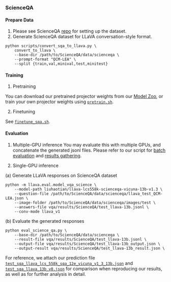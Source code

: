 ### ScienceQA

#### Prepare Data
1. Please see ScienceQA [repo](https://github.com/lupantech/ScienceQA) for setting up the dataset.
2. Generate ScienceQA dataset for LLaVA conversation-style format.

```Shell
python scripts/convert_sqa_to_llava.py \
    convert_to_llava \
    --base-dir /path/to/ScienceQA/data/scienceqa \
    --prompt-format "QCM-LEA" \
    --split {train,val,minival,test,minitest}
```

#### Training

1. Pretraining

You can download our pretrained projector weights from our [Model Zoo](), or train your own projector weights using [`pretrain.sh`](https://github.com/haotian-liu/LLaVA/blob/main/scripts/pretrain.sh).

2. Finetuning

See [`finetune_sqa.sh`](https://github.com/haotian-liu/LLaVA/blob/main/scripts/finetune_sqa.sh).

#### Evaluation

1. Multiple-GPU inference
   You may evaluate this with multiple GPUs, and concatenate the generated jsonl files. Please refer to our script
   for [batch evaluation](https://github.com/haotian-liu/LLaVA/blob/main/scripts/sqa_eval_batch.sh) and [results gathering](https://github.com/haotian-liu/LLaVA/blob/main/scripts/sqa_eval_gather.sh).

2. Single-GPU inference

(a) Generate LLaVA responses on ScienceQA dataset

```Shell
python -m llava.eval.model_vqa_science \
    --model-path liuhaotian/llava-lcs558k-scienceqa-vicuna-13b-v1.3 \
    --question-file /path/to/ScienceQA/data/scienceqa/llava_test_QCM-LEA.json \
    --image-folder /path/to/ScienceQA/data/scienceqa/images/test \
    --answers-file vqa/results/ScienceQA/test_llava-13b.jsonl \
    --conv-mode llava_v1
```

(b) Evaluate the generated responses

```Shell
python eval_science_qa.py \
    --base-dir /path/to/ScienceQA/data/scienceqa \
    --result-file vqa/results/ScienceQA/test_llava-13b.jsonl \
    --output-file vqa/results/ScienceQA/test_llava-13b_output.json \
    --output-result vqa/results/ScienceQA/test_llava-13b_result.json \
```

For reference, we attach our prediction
file [`test_sqa_llava_lcs_558k_sqa_12e_vicuna_v1_3_13b.json`](https://github.com/haotian-liu/LLaVA/blob/main/llava/eval/table/results/test_sqa_llava_lcs_558k_sqa_12e_vicuna_v1_3_13b.json)
and [`test_sqa_llava_13b_v0.json`](https://github.com/haotian-liu/LLaVA/blob/main/llava/eval/table/results/test_sqa_llava_13b_v0.json) for comparison when reproducing our results, as well as for
further analysis in detail.
